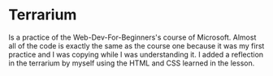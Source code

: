 # Terrarium
Is a practice of the Web-Dev-For-Beginners's course of Microsoft. Almost all of the code is exactly the same as the course one because it was my first practice and I was copying while I was understanding it. I added a reflection in the terrarium by myself using the HTML and CSS learned in the lesson.
